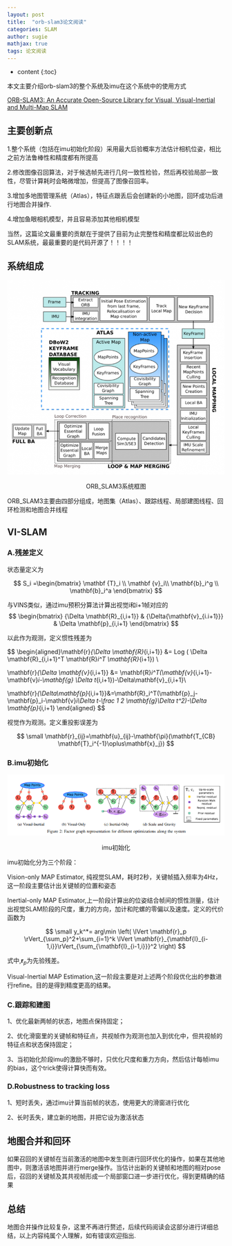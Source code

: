```yaml
---
layout: post
title:  "orb-slam3论文阅读"
categories: SLAM
author: sugie
mathjax: true
tags: 论文阅读
---
```


* content
{:toc}

本文主要介绍orb-slam3的整个系统及imu在这个系统中的使用方式





[ORB-SLAM3: An Accurate Open-Source Library for Visual, Visual-Inertial and Multi-Map SLAM](https:\\arxiv.org\abs\2007.11898v1)

## 主要创新点

1.整个系统（包括在imu初始化阶段）采用最大后验概率方法估计相机位姿，相比之前方法鲁棒性和精度都有所提高

2.修改图像召回算法，对于候选帧先进行几何一致性检验，然后再校验局部一致性，尽管计算耗时会略微增加，但提高了图像召回率。

3.增加多地图管理系统（Atlas），特征点跟丢后会创建新的小地图，回环成功后进行地图合并操作.

4.增加鱼眼相机模型，并且容易添加其他相机模型

当然，这篇论文最重要的贡献在于提供了目前为止完整性和精度都比较出色的SLAM系统，最最重要的是代码开源了！！！！

## 系统组成


![系统框图](/upload/2023-03-26/20200725204716634.png)

<center><p>ORB_SLAM3系统框图</p></center>

ORB_SLAM3主要由四部分组成，地图集（Atlas）、跟踪线程、局部建图线程、回环检测和地图合并线程

## VI-SLAM

### A.残差定义

状态量定义为

$$
S_i =\begin{bmatrix} \mathbf {T}_i \\
\mathbf {v}_i\\
\mathbf{b}_i^g \\
\mathbf{b}_i^a 
\end{bmatrix}
$$

与VINS类似，通过imu预积分算法计算出视觉i和i+1帧对应的
$$
\begin{bmatrix} {\Delta \mathbf{R}_{i,i+1}} & {\Delta{\mathbf{v}_{i.i+1}}} &  \Delta \mathbf{p}_{i,i+1} \end{bmatrix} 
$$

以此作为观测，定义惯性残差为

$$ 
\begin{aligned}\mathbf{r}_{\Delta \mathbf{R}_{i,i+1}} &= Log ( \Delta \mathbf{R}_{i,i+1}^T \mathbf{R}_i^T \mathbf{R}_{i+1}) \\

\mathbf{r}_{\Delta \mathbf{v}_{i,i+1}} &= \mathbf{R}_i^T(\mathbf{v}_{i,i+1}-\mathbf{v}_i-\mathbf{g} \Delta t_{i,i+1})-\Delta\mathbf{v}_{i,i+1}\\

\mathbf{r}_{\Delta\mathbf{p}_{i,i+1}}&=\mathbf{R}_i^T(\mathbf{p}_j-\mathbf{p}_i-\mathbf{v}_i\Delta t-\frac 1 2 \mathbf{g}\Delta t^2)-\Delta \mathbf{p}_{i,i+1} 
\end{aligned} $$

视觉作为观测。定义重投影误差为

$$
\small \mathbf{r}_{ij}=\mathbf{u}_{ij}-\mathbf{\pi}(\mathbf{T_{CB} \mathbf{T}_i^{-1}\oplus\mathbf{x}_j})
$$

### B.imu初始化

![imu](/upload/2023-03-26/20200727102454054.png)

<center><p>imu初始化</p></center>

imu初始化分为三个阶段：

Vision-only MAP Estimator, 纯视觉SLAM，耗时2秒，关键帧插入频率为4Hz，这一阶段主要估计出关键帧的位置和姿态

Inertial-only MAP Estimator,上一阶段计算出的位姿结合帧间的惯性测量，估计出视觉SLAM阶段的尺度，重力的方向，加计和陀螺的零偏以及速度。定义的代价函数为

$$
\small y_k^*= arg\min \left( \lVert \mathbf{r}_p \rVert_{\sum_p}^2+\sum_{i=1}^k \lVert \mathbf{r}_{\mathbf{I}_{i-1,i}}\rVert_{\sum_{\mathbf{I}_{i-1,i}}}^2 \right)
$$


式中,$\mathbf{r}_p$为先验残差。

Visual-Inertial MAP Estimation,这一阶段主要是对上述两个阶段优化出的参数进行refine。目的是得到精度更高的结果。

### C.跟踪和建图

1、优化最新两帧的状态，地图点保持固定；

2、优化滑窗里的关键帧和特征点，共视帧作为观测也加入到优化中，但共视帧的特征点和状态保持固定；

3、当初始化阶段imu的激励不够时，只优化尺度和重力方向，然后估计每帧imu的bias，这个trick使得计算快而有效。

### D.Robustness to tracking loss

1、短时丢失，通过imu计算当前帧的状态，使用更大的滑窗进行优化

2、长时丢失，建立新的地图，并把它设为激活状态

## 地图合并和回环

如果召回的关键帧在当前激活的地图中发生则进行回环优化的操作，如果在其他地图中，则激活该地图并进行merge操作。当估计出新的关键帧和地图的相对pose后，召回的关键帧及其共视帧形成一个局部窗口进一步进行优化，得到更精确的结果

## 总结

地图合并操作比较复杂，这里不再进行赘述，后续代码阅读会这部分进行详细总结，以上内容纯属个人理解，如有错误欢迎指出.